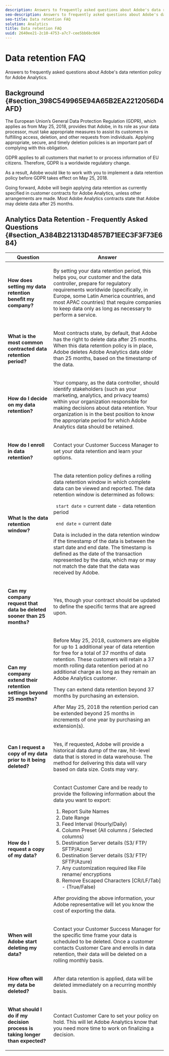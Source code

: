 ```yaml
---
description: Answers to frequently asked questions about Adobe's data retention policy for Adobe Analytics.
seo-description: Answers to frequently asked questions about Adobe's data retention policy for Adobe Analytics.
seo-title: Data retention FAQ
solution: Analytics
title: Data retention FAQ
uuid: 2640ee21-2c10-4753-a7c7-cee5bb6bc0d4
---
```


# Data retention FAQ

Answers to frequently asked questions about Adobe's data retention policy for Adobe Analytics.

## Background {#section_398C549965E94A65B2EA2212056D4AFD}

The European Union’s General Data Protection Regulation (GDPR), which applies as from May 25, 2018, provides that Adobe, in its role as your data processor, must take appropriate measures to assist its customers in fulfilling access, deletion, and other requests from individuals. Applying appropriate, secure, and timely deletion policies is an important part of complying with this obligation.

GDPR applies to all customers that market to or process information of EU citizens. Therefore, GDPR is a worldwide regulatory change.

As a result, Adobe would like to work with you to implement a data retention policy before GDPR takes effect on May 25, 2018.

Going forward, Adobe will begin applying data retention as currently specified in customer contracts for Adobe Analytics, unless other arrangements are made. Most Adobe Analytics contracts state that Adobe may delete data after 25 months.

## Analytics Data Retention - Frequently Asked Questions {#section_A384B221313D4857B71EEC3F3F73E684}

<table id="table_E37C41A0F1D44A2BBE39D80201BAFA32"> 
 <thead> 
  <tr> 
   <th colname="col1" class="entry"> Question </th> 
   <th colname="col2" class="entry"> Answer </th> 
  </tr>
 </thead>
 <tbody> 
  <tr> 
   <td colname="col1"> <p><b> How does setting my data retention benefit my company?</b> </p> </td> 
   <td colname="col2"> <p> By setting your data retention period, this helps you, our customer and the data controller, prepare for regulatory requirements worldwide (specifically, in Europe, some Latin America countries, and most APAC countries) that require companies to keep data only as long as necessary to perform a service. </p> </td> 
  </tr> 
  <tr> 
   <td colname="col1"> <p><b> What is the most common contracted data retention period?</b> </p> </td> 
   <td colname="col2"> <p> Most contracts state, by default, that Adobe has the right to delete data after 25 months. When this data retention policy is in place, Adobe deletes Adobe Analytics data older than 25 months, based on the timestamp of the data. </p> </td> 
  </tr> 
  <tr> 
   <td colname="col1"> <p><b>How do I decide on my data retention?</b> </p> </td> 
   <td colname="col2"> <p>Your company, as the data controller, should identify stakeholders (such as your marketing, analytics, and privacy teams) within your organization responsible for making decisions about data retention. Your organization is in the best position to know the appropriate period for which Adobe Analytics data should be retained. </p> </td> 
  </tr> 
  <tr> 
   <td colname="col1"> <p><b> How do I enroll in data retention?</b> </p> </td> 
   <td colname="col2"> <p> Contact your Customer Success Manager to set your data retention and learn your options. </p> </td> 
  </tr> 
  <tr> 
   <td colname="col1"> <p> <b> What Is the data retention window?</b> </p> </td> 
   <td colname="col2"> <p> The data retention policy defines a rolling data retention window in which complete data can be viewed and reported. The data retention window is determined as follows: </p> <p><code> start date</code> = current date - data retention period </p> <p><code> end date</code> = current date </p> <p> Data is included in the data retention window if the timestamp of the data is between the start date and end date. The timestamp is defined as the date of the transaction represented by the data, which may or may not match the date that the data was received by Adobe. </p> </td> 
  </tr> 
  <tr> 
   <td colname="col1"> <p> <b> Can my company request that data be deleted sooner than 25 months?</b> </p> </td> 
   <td colname="col2"> <p> Yes, though your contract should be updated to define the specific terms that are agreed upon. </p> </td> 
  </tr> 
  <tr> 
   <td colname="col1"> <p><b> Can my company extend their retention settings beyond 25 months?</b> </p> </td> 
   <td colname="col2"> <p>Before May 25, 2018, customers are eligible for up to 1 additional year of data retention for free for a total of 37 months of data retention. These customers will retain a 37 month rolling data retention period at no additional charge as long as they remain an Adobe Analytics customer. </p> <p>They can extend data retention beyond 37 months by purchasing an extension. </p> <p>After May 25, 2018 the retention period can be extended beyond 25 months in increments of one year by purchasing an extension(s). </p> </td> 
  </tr> 
  <tr> 
   <td colname="col1"> <p> <b>Can I request a copy of my data prior to it being deleted?</b> </p> </td> 
   <td colname="col2"> <p> Yes, if requested, Adobe will provide a historical data dump of the raw, hit-level data that is stored in data warehouse. The method for delivering this data will vary based on data size. Costs may vary. </p> </td> 
  </tr> 
  <tr> 
   <td colname="col1"> <p><b> How do I request a copy of my data?</b> </p> </td> 
   <td colname="col2"> <p> Contact Customer Care and be ready to provide the following information about the data you want to export: </p> 
    <ol id="ol_009A840D23F4400CB0E5488D06174431"> 
     <li id="li_06C444BAB8EE4F13B259159C99FB4DAC"> Report Suite Names </li> 
     <li id="li_803645ECCADC4B0988D7505E0BA0D826">Date Range </li> 
     <li id="li_F8087EC72E4048678DA5AD8E9DD2B993">Feed Interval (Hourly/Daily) </li> 
     <li id="li_7703632C80A14693AFACCDD7DB22978D">Column Preset (All columns / Selected columns) </li> 
     <li id="li_3A9E57C5AE4B43BB9299E553566BF353">Destination Server details (S3/ FTP/ SFTP/Azure) </li> 
     <li id="li_49FE9D0C98C24CC4BD4B05E43A24D704">Destination Server details (S3/ FTP/ SFTP/Azure) </li> 
     <li id="li_8EA4500327BD4DB1AE4B1624B58B4230">Any customization required like File rename/ encryptions </li> 
     <li id="li_BB7D729100494563916A0EA1B6D2403B">Remove Escaped Characters [CR/LF/Tab] - (True/False) </li> 
    </ol> <p> After providing the above information, your Adobe representative will let you know the cost of exporting the data. </p> </td> 
  </tr> 
  <tr> 
   <td colname="col1"> <p> <b>When will Adobe start deleting my data?</b> </p> </td> 
   <td colname="col2"> <p>Contact your Customer Success Manager for the specific time frame your data is scheduled to be deleted. Once a customer contacts Customer Care and enrolls in data retention, their data will be deleted on a rolling monthly basis. </p> </td> 
  </tr> 
  <tr> 
   <td colname="col1"> <p> <b>How often will my data be deleted?</b> </p> </td> 
   <td colname="col2"> <p> After data retention is applied, data will be deleted immediately on a recurring monthly basis. </p> </td> 
  </tr> 
  <tr> 
   <td colname="col1"> <p><b> What should I do if my decision process is taking longer than expected?</b> </p> </td> 
   <td colname="col2"> <p> Contact Customer Care to set your policy on hold. This will let Adobe Analytics know that you need more time to work on finalizing a decision. </p> </td> 
  </tr> 
 </tbody> 
</table>

